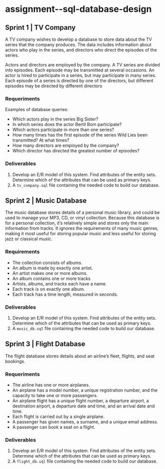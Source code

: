 
# assignment--sql-database-design

## Sprint 1 | TV Company

A TV company wishes to develop a database to store data about the TV series that the
company produces. The data includes information about actors who play in the series, and
directors who direct the episodes of the series.

Actors and directors are employed by the company. A TV series are divided into
episodes. Each episode may be transmitted at several occasions. An actor is hired to
participate in a series, but may participate in many series. Each episode of a series
is directed by one of the directors, but different episodes may be directed by different
directors

### Requeriments

Examples of database queries:

+ Which actors play in the series Big Sister?
+ In which series does the actor Bertil Bom participate?
+ Which actors participate in more than one series?
+ How many times has the first episode of the series Wild Lies been transmitted? At
what times?
+ How many directors are employed by the company?
+ Which director has directed the greatest number of episodes?

### Deliverables

1. Develop an E/R model of this system. Find attributes of the entity sets. Determine which
of the attributes that can be used as primary keys.
2. A `tv_company.sql` file containing the needed code to build our database.

## Sprint 2 | Music Database

The music database stores details of a personal music library, and could be used to manage your MP3, CD, or vinyl collection. Because this database is for a personal collection, it’s relatively simple and stores only the main information from tracks. It ignores the requirements of many music genres, making it most useful for storing popular music and less useful for storing jazz or classical music.

### Requirements

+ The collection consists of albums.
+ An album is made by exactly one artist.
+ An artist makes one or more albums.
+ An album contains one or more tracks
+ Artists, albums, and tracks each have a name.
+ Each track is on exactly one album.
+ Each track has a time length, measured in seconds.

### Deliverables

1. Develop an E/R model of this system. Find attributes of the entity sets. Determine which
of the attributes that can be used as primary keys.
2. A `music_db.sql` file containing the needed code to build our database.

## Sprint 3 | Flight Database

The flight database stores details about an airline’s fleet, flights, and seat bookings.

### Requeriments

+ The airline has one or more airplanes.
+ An airplane has a model number, a unique registration number, and the capacity to take one or more passengers.
+ An airplane flight has a unique flight number, a departure airport, a destination airport, a departure date and time, and an arrival date and time.
+ Each flight is carried out by a single airplane.
+ A passenger has given names, a surname, and a unique email address.
+ A passenger can book a seat on a flight.

### Deliverables

1. Develop an E/R model of this system. Find attributes of the entity sets. Determine which
of the attributes that can be used as primary keys.
2. A `flight_db.sql` file containing the needed code to build our database.
